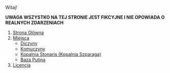 Witaj!

**UWAGA WSZYSTKO NA TEJ STRONIE JEST FIKCYJNE I NIE OPOWIADA O REALNYCH ZDARZENIACH**

1. [Strona Główna](https://wiki.kaktusowo.online)
2. [Miejsca](https://wiki.kaktusowo.online/miejsca)
    - [Diczyny](https://wiki.kaktusowo.online/miejsca/diczyny)
    - [Komuczyny](https://wiki.kaktusowo.online/miejsca/komuczyny)
    - [Kopalnia Stonaris (Kopalnia Szparaga)](https://wiki.kaktusowo.online/miejsca/stonaris)
    - [Baza Putina](https://wiki.kaktusowo.online/miejsca/baza-putina)
3. [Licencja](https://wiki.kaktusowo.online/LICENSE)
